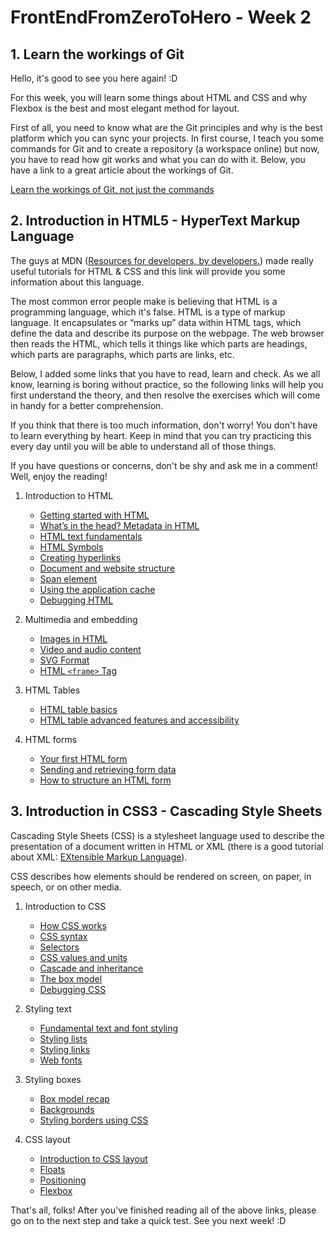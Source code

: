 # FrontEndFromZeroToHero - Week 2

## 1. Learn the workings of Git

Hello, it's good to see you here again! :D 

For this week, you will learn some things about HTML and CSS and why Flexbox is the best and most elegant method for layout.

First of all, you need to know what are the Git principles and why is the best platform which you can sync your projects. 
In first course, I teach you some commands for Git and to create a repository (a workspace online) but now, you have to read how git works and what you can do with it. Below, you have a link to a great article about the workings of Git.

[Learn the workings of Git, not just the commands](https://www.ibm.com/developerworks/library/d-learn-workings-git/)

## 2. Introduction in HTML5 - HyperText Markup Language

The guys at MDN ([Resources for developers, by developers.](https://developer.mozilla.org/en-US/)) made really useful tutorials for HTML & CSS and this link will provide you some information about this language. 

The most common error people make is believing that HTML is a programming language, which it's false. HTML is a type of markup language. 
It encapsulates or “marks up” data within HTML tags, which define the data and describe its purpose on the webpage.
The web browser then reads the HTML, which tells it things like which parts are headings, 
which parts are paragraphs, which parts are links, etc.

Below, I added some links that you have to read, learn and check. As we all know, learning is boring without practice, so the following links will help you first understand the theory, and then resolve the exercises which will come in handy for a better comprehension.

If you think that there is too much information, don't worry! You don't have to learn everything by heart.
Keep in mind that you can try practicing this every day until you will be able to understand all of those things. 

If you have questions or concerns, don't be shy and ask me in a comment! Well, enjoy the reading!

  1. Introduction to HTML
  
      * [Getting started with HTML](https://developer.mozilla.org/en-US/docs/Learn/HTML/Introduction_to_HTML/Getting_started)
      * [What’s in the head? Metadata in HTML](https://developer.mozilla.org/en-US/docs/Learn/HTML/Introduction_to_HTML/The_head_metadata_in_HTML)
      * [HTML text fundamentals](https://developer.mozilla.org/en-US/docs/Learn/HTML/Introduction_to_HTML/HTML_text_fundamentals)
      * [HTML Symbols](https://www.w3schools.com/html/html_symbols.asp)
      * [Creating hyperlinks](https://developer.mozilla.org/en-US/docs/Learn/HTML/Introduction_to_HTML/Creating_hyperlinks)
      * [Document and website structure](https://developer.mozilla.org/en-US/docs/Learn/HTML/Introduction_to_HTML/Document_and_website_structure)
      * [Span element](https://www.sitepoint.com/span-html-element/)
      * [Using the application cache](https://developer.mozilla.org/en-US/docs/Web/HTML/Using_the_application_cache)
      * [Debugging HTML](https://developer.mozilla.org/en-US/docs/Learn/HTML/Introduction_to_HTML/Debugging_HTML)
      
  2. Multimedia and embedding
      
      * [Images in HTML](https://developer.mozilla.org/en-US/docs/Learn/HTML/Multimedia_and_embedding/Images_in_HTML)
      * [Video and audio content](https://developer.mozilla.org/en-US/docs/Learn/HTML/Multimedia_and_embedding/Video_and_audio_content)
      * [SVG Format](https://css-tricks.com/using-svg/)
      * [HTML ``<frame>`` Tag](https://www.w3schools.com/tags/tag_frame.asp)
  3. HTML Tables
  
      * [HTML table basics](https://developer.mozilla.org/en-US/docs/Learn/HTML/Tables/Basics)
      * [HTML table advanced features and accessibility](https://developer.mozilla.org/en-US/docs/Learn/HTML/Tables/Advanced)
      
   4. HTML forms
    
      * [Your first HTML form](https://developer.mozilla.org/en-US/docs/Learn/HTML/Forms/Your_first_HTML_form)
      * [Sending and retrieving form data](https://developer.mozilla.org/en-US/docs/Learn/HTML/Forms/Sending_and_retrieving_form_data)
      * [How to structure an HTML form](https://developer.mozilla.org/en-US/docs/Learn/HTML/Forms/How_to_structure_an_HTML_form)
      
      
## 3. Introduction in CSS3 - Cascading Style Sheets

Cascading Style Sheets (CSS) is a stylesheet language used to describe the presentation of a document written in HTML or XML
(there is a good tutorial about XML: [EXtensible Markup Language](https://www.xmlfiles.com/xml/xml-intro/)).

CSS describes how elements should be rendered on screen, on paper, in speech, or on other media.
   
   1. Introduction to CSS
        
        * [How CSS works](https://developer.mozilla.org/en-US/docs/Learn/CSS/Introduction_to_CSS/How_CSS_works)
        * [CSS syntax](https://developer.mozilla.org/en-US/docs/Learn/CSS/Introduction_to_CSS/Syntax)
        * [Selectors](https://developer.mozilla.org/en-US/docs/Learn/CSS/Introduction_to_CSS/Selectors)
        * [CSS values and units](https://developer.mozilla.org/en-US/docs/Learn/CSS/Introduction_to_CSS/Values_and_units)
        * [Cascade and inheritance](https://developer.mozilla.org/en-US/docs/Learn/CSS/Introduction_to_CSS/Cascade_and_inheritance)
        * [The box model](https://developer.mozilla.org/en-US/docs/Learn/CSS/Introduction_to_CSS/Box_model)
        * [Debugging CSS](https://developer.mozilla.org/en-US/docs/Learn/CSS/Introduction_to_CSS/Debugging_CSS)
        
   2. Styling text
        
        * [Fundamental text and font styling](https://developer.mozilla.org/en-US/docs/Learn/CSS/Styling_text/Fundamentals)
        * [Styling lists](https://developer.mozilla.org/en-US/docs/Learn/CSS/Styling_text/Styling_lists)
        * [Styling links](https://developer.mozilla.org/en-US/docs/Learn/CSS/Styling_text/Styling_links)
        * [Web fonts](https://developer.mozilla.org/en-US/docs/Learn/CSS/Styling_text/Web_fonts)
    
   3. Styling boxes
   
        * [Box model recap](https://developer.mozilla.org/en-US/docs/Learn/CSS/Styling_boxes/Box_model_recap)
        * [Backgrounds](https://developer.mozilla.org/en-US/docs/Learn/CSS/Styling_boxes/Backgrounds)
        * [Styling borders using CSS](https://developer.mozilla.org/en-US/docs/Learn/CSS/Styling_boxes/Borders)
   
   4. CSS layout
        
        * [Introduction to CSS layout](https://developer.mozilla.org/en-US/docs/Learn/CSS/CSS_layout/Introduction)
        * [Floats](https://developer.mozilla.org/en-US/docs/Learn/CSS/CSS_layout/Floats)
        * [Positioning](https://developer.mozilla.org/en-US/docs/Learn/CSS/CSS_layout/Positioning)
        * [Flexbox](https://developer.mozilla.org/en-US/docs/Learn/CSS/CSS_layout/Flexbox)
        
        
        
That's all, folks! After you've finished reading all of the above links, please go on to the next step and take a quick test. See you next week! :D
   
        
